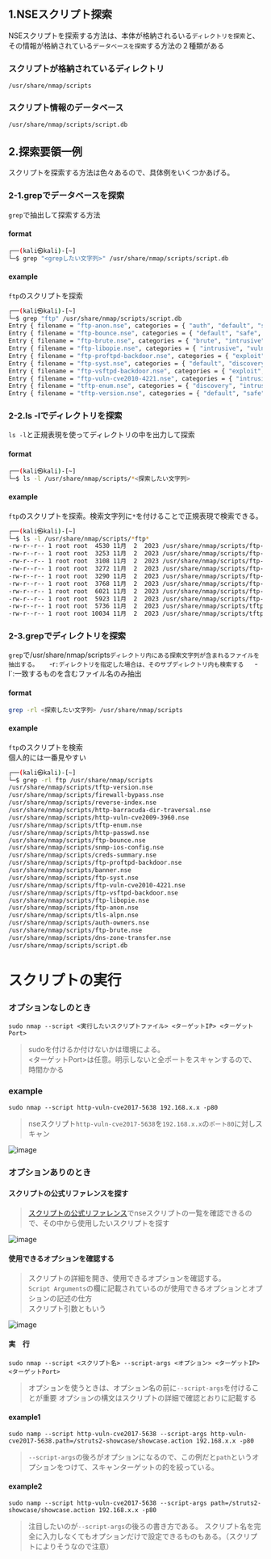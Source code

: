 ## 1.NSEスクリプト探索
NSEスクリプトを探索する方法は、本体が格納されるいる`ディレクトリを探索`と、その情報が格納されている`データベースを探索`する方法の２種類がある
### スクリプトが格納されているディレクトリ
`/usr/share/nmap/scripts`
### スクリプト情報のデータベース
`/usr/share/nmap/scripts/script.db`

## 2.探索要領一例
スクリプトを探索する方法は色々あるので、具体例をいくつかあげる。  

### 2-1.grepでデータベースを探索
`grep`で抽出して探索する方法
#### format
```bash
┌──(kali㉿kali)-[~]
└─$ grep "<grepしたい文字列>" /usr/share/nmap/scripts/script.db

```

#### example
`ftp`のスクリプトを探索  
```bash
┌──(kali㉿kali)-[~]
└─$ grep "ftp" /usr/share/nmap/scripts/script.db 
Entry { filename = "ftp-anon.nse", categories = { "auth", "default", "safe", } }
Entry { filename = "ftp-bounce.nse", categories = { "default", "safe", } }
Entry { filename = "ftp-brute.nse", categories = { "brute", "intrusive", } }
Entry { filename = "ftp-libopie.nse", categories = { "intrusive", "vuln", } }
Entry { filename = "ftp-proftpd-backdoor.nse", categories = { "exploit", "intrusive", "malware", "vuln", } }
Entry { filename = "ftp-syst.nse", categories = { "default", "discovery", "safe", } }
Entry { filename = "ftp-vsftpd-backdoor.nse", categories = { "exploit", "intrusive", "malware", "vuln", } }
Entry { filename = "ftp-vuln-cve2010-4221.nse", categories = { "intrusive", "vuln", } }
Entry { filename = "tftp-enum.nse", categories = { "discovery", "intrusive", } }
Entry { filename = "tftp-version.nse", categories = { "default", "safe", "version", } }

```

### 2-2.ls -lでディレクトリを探索
`ls -l`と正規表現を使ってディレクトリの中を出力して探索
#### format
```bash
┌──(kali㉿kali)-[~]
└─$ ls -l /usr/share/nmap/scripts/*<探索したい文字列>

```
  
#### example
`ftp`のスクリプトを探索。検索文字列に`*`を付けることで正規表現で検索できる。  
```bash
┌──(kali㉿kali)-[~]
└─$ ls -l /usr/share/nmap/scripts/*ftp*
-rw-r--r-- 1 root root  4530 11月  2  2023 /usr/share/nmap/scripts/ftp-anon.nse
-rw-r--r-- 1 root root  3253 11月  2  2023 /usr/share/nmap/scripts/ftp-bounce.nse
-rw-r--r-- 1 root root  3108 11月  2  2023 /usr/share/nmap/scripts/ftp-brute.nse
-rw-r--r-- 1 root root  3272 11月  2  2023 /usr/share/nmap/scripts/ftp-libopie.nse
-rw-r--r-- 1 root root  3290 11月  2  2023 /usr/share/nmap/scripts/ftp-proftpd-backdoor.nse
-rw-r--r-- 1 root root  3768 11月  2  2023 /usr/share/nmap/scripts/ftp-syst.nse
-rw-r--r-- 1 root root  6021 11月  2  2023 /usr/share/nmap/scripts/ftp-vsftpd-backdoor.nse
-rw-r--r-- 1 root root  5923 11月  2  2023 /usr/share/nmap/scripts/ftp-vuln-cve2010-4221.nse
-rw-r--r-- 1 root root  5736 11月  2  2023 /usr/share/nmap/scripts/tftp-enum.nse
-rw-r--r-- 1 root root 10034 11月  2  2023 /usr/share/nmap/scripts/tftp-version.nse

```
### 2-3.grepでディレクトリを探索
`grep`で/usr/share/nmap/scripts`ディレクトリ内にある探索文字列が含まれるファイルを抽出する。  
`-r`:ディレクトリを指定した場合は、そのサブディレクトリ内も検索する  
`-l`:一致するものを含むファイル名のみ抽出  
  
#### format
```bash
grep -rl <探索したい文字列> /usr/share/nmap/scripts

```
  
#### example
`ftp`のスクリプトを検索  
個人的には一番見やすい  
```bash
┌──(kali㉿kali)-[~]
└─$ grep -rl ftp /usr/share/nmap/scripts
/usr/share/nmap/scripts/tftp-version.nse
/usr/share/nmap/scripts/firewall-bypass.nse
/usr/share/nmap/scripts/reverse-index.nse
/usr/share/nmap/scripts/http-barracuda-dir-traversal.nse
/usr/share/nmap/scripts/http-vuln-cve2009-3960.nse
/usr/share/nmap/scripts/tftp-enum.nse
/usr/share/nmap/scripts/http-passwd.nse
/usr/share/nmap/scripts/ftp-bounce.nse
/usr/share/nmap/scripts/snmp-ios-config.nse
/usr/share/nmap/scripts/creds-summary.nse
/usr/share/nmap/scripts/ftp-proftpd-backdoor.nse
/usr/share/nmap/scripts/banner.nse
/usr/share/nmap/scripts/ftp-syst.nse
/usr/share/nmap/scripts/ftp-vuln-cve2010-4221.nse
/usr/share/nmap/scripts/ftp-vsftpd-backdoor.nse
/usr/share/nmap/scripts/ftp-libopie.nse
/usr/share/nmap/scripts/ftp-anon.nse
/usr/share/nmap/scripts/tls-alpn.nse
/usr/share/nmap/scripts/auth-owners.nse
/usr/share/nmap/scripts/ftp-brute.nse
/usr/share/nmap/scripts/dns-zone-transfer.nse
/usr/share/nmap/scripts/script.db

```

# スクリプトの実行
### オプションなしのとき
`sudo nmap --script <実行したいスクリプトファイル> <ターゲットIP> <ターゲットPort>`
  
> sudoを付けるか付けないかは環境による。  
<ターゲットPort>は任意。明示しないと全ポートをスキャンするので、時間かかる  
  
### example
`sudo nmap --script http-vuln-cve2017-5638 192.168.x.x -p80`  
> nseスクリプト`http-vuln-cve2017-5638`を`192.168.x.x`の`ポート80`に対しスキャン  
  
![image](uploads/a80ecd2756ec8950c720e2ab38638291/image.png)  

### オプションありのとき
#### スクリプトの公式リファレンスを探す
> [スクリプトの公式リファレンス](https://nmap.org/nsedoc/scripts/)でnseスクリプトの一覧を確認できるので、その中から使用したいスクリプトを探す  
  
![image](uploads/438fd687bebe600dc569291e0ca67e07/image.png)   

#### 使用できるオプションを確認する
> スクリプトの詳細を開き、使用できるオプションを確認する。  
`Script Arguments`の欄に記載されているのが使用できるオプションとオプションの記述の仕方  
スクリプト引数ともいう  

![image](uploads/dc4570a1df94b9d33d30ae47403718cc/image.png)  
  
#### 実　行
`sudo nmap --script <スクリプト名> --script-args <オプション> <ターゲットIP> <ターゲットPort>`  
  
> オプションを使うときは、オプション名の前に`--script-args`を付けることが重要  オプションの構文はスクリプトの詳細で確認とおりに記載する  
  
#### example1
`sudo namp --script http-vuln-cve2017-5638 --script-args http-vuln-cve2017-5638.path=/struts2-showcase/showcase.action 192.168.x.x -p80`  
  
> `--script-args`の後ろがオプションになるので、この例だと`path`というオプションをつけて、スキャンターゲットの的を絞っている。  
  
#### example2
`sudo namp --script http-vuln-cve2017-5638 --script-args path=/struts2-showcase/showcase.action 192.168.x.x -p80` 

> 注目したいのが`--script-args`の後ろの書き方である。  スクリプト名を完全に入力しなくてもオプションだけで設定できるものもある。（スクリプトによりそうなので注意）  
  
